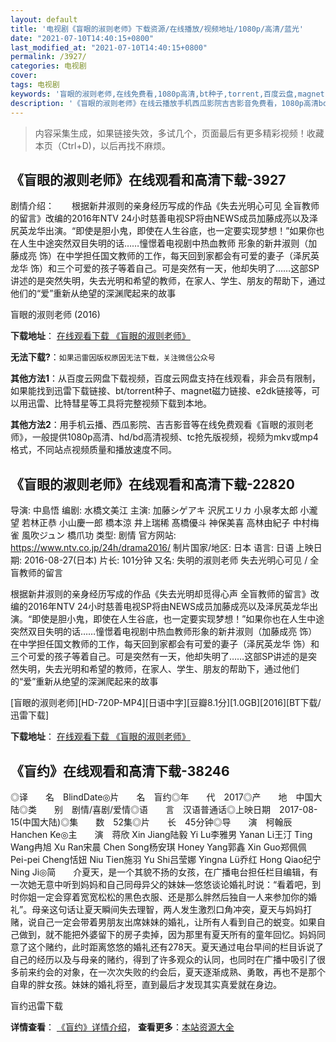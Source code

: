 ```yaml
---
layout: default
title: '电视剧《盲眼的淑则老师》下载资源/在线播放/视频地址/1080p/高清/蓝光'
date: "2021-07-10T14:40:15+0800"
last_modified_at: "2021-07-10T14:40:15+0800"
permalink: /3927/
categories: 电视剧
cover:
tags: 电视剧
keywords: '盲眼的淑则老师,在线免费看,1080p高清,bt种子,torrent,百度云盘,magnet,磁力链,迅雷下载资源'
description: '《盲眼的淑则老师》在线云播放手机西瓜影院吉吉影音免费看，1080p高清bd/hd未删减完整版和tc抢先枪版，mkv/mp4格式，附带bt/torrent种子、magnet/磁力链、百度云盘、网盘资源迅雷下载链接'
---
```


>内容采集生成，如果链接失效，多试几个，页面最后有更多精彩视频！收藏本页（Ctrl+D)，以后再找不麻烦。


## 《盲眼的淑则老师》在线观看和高清下载-3927

剧情介绍：　　根据新井淑则的亲身经历写成的作品《失去光明心可见 全盲教师的留言》改编的2016年NTV 24小时慈善电视SP将由NEWS成员加藤成亮以及泽尻英龙华出演。“即使是胆小鬼，即使在人生谷底，也一定要实现梦想！”如果你也在人生中途突然双目失明的话……憧憬着电视剧中热血教师 形象的新井淑则（加藤成亮 饰）在中学担任国文教师的工作，每天回到家都会有可爱的妻子（泽尻英龙华 饰）和三个可爱的孩子等着自己。可是突然有一天，他却失明了……这部SP讲述的是突然失明，失去光明和希望的教师，在家人、学生、朋友的帮助下，通过他们的“爱”重新从绝望的深渊爬起来的故事


盲眼的淑则老师 (2016)

**下载地址**： [在线观看下载 《盲眼的淑则老师》](https://www.btbtdy.me/btdy/dy9993.html) 


**无法下载?**：`如果迅雷因版权原因无法下载，关注微信公众号 `

**其他方法1**：从百度云网盘下载视频，百度云网盘支持在线观看，非会员有限制，如果能找到迅雷下载链接、bt/torrent种子、magnet磁力链接、e2dk链接等，可以用迅雷、比特彗星等工具将完整视频下载到本地。

**其他方法2**：用手机云播、西瓜影院、吉吉影音等在线免费观看《盲眼的淑则老师》，一般提供1080p高清、hd/bd高清视频、tc抢先版视频，视频为mkv或mp4格式，不同站点视频质量和播放速度不同。


## 《盲眼的淑则老师》在线观看和高清下载-22820

导演: 中島悟 编剧: 水橋文美江 主演: 加藤シゲアキ 沢尻エリカ 小泉孝太郎 小瀧望 若林正恭 小山慶一郎 橋本涼 井上瑞稀 髙橋優斗 神保美喜 高林由紀子 中村梅雀 風吹ジュン 橋爪功 类型: 剧情 官方网站: https://www.ntv.co.jp/24h/drama2016/ 制片国家/地区: 日本 语言: 日语 上映日期: 2016-08-27(日本) 片长: 101分钟 又名: 失明的淑则老师 失去光明心可见 / 全盲教师的留言

根据新井淑则的亲身经历写成的作品《失去光明却觅得心声 全盲教师的留言》改编的2016年NTV 24小时慈善电视SP将由NEWS成员加藤成亮以及泽尻英龙华出演。“即使是胆小鬼，即使在人生谷底，也一定要实现梦想！”如果你也在人生中途突然双目失明的话……憧憬着电视剧中热血教师形象的新井淑则（加藤成亮 饰）在中学担任国文教师的工作，每天回到家都会有可爱的妻子（泽尻英龙华 饰）和三个可爱的孩子等着自己。可是突然有一天，他却失明了……这部SP讲述的是突然失明，失去光明和希望的教师，在家人、学生、朋友的帮助下，通过他们的“爱”重新从绝望的深渊爬起来的故事


[盲眼的淑则老师][HD-720P-MP4][日语中字][豆瓣8.1分][1.0GB][2016][BT下载/迅雷下载]

**下载地址**： [在线观看下载 《盲眼的淑则老师》](https://www.btdx8.com/torrent/24h_drama_2016_sp.html) 


## 《盲约》在线观看和高清下载-38246

◎译　　名　BlindDate◎片　　名　盲约◎年　　代　2017◎产　　地　中国大陆◎类　　别　剧情/喜剧/爱情◎语　　言　汉语普通话◎上映日期　2017-08-15(中国大陆)◎集　　数　52集◎片　　长　45分钟◎导　　演　柯翰辰 Hanchen Ke◎主　　演　蒋欣 Xin Jiang陆毅 Yi Lu李雅男 Yanan Li王汀 Ting Wang冉旭 Xu Ran宋晨 Chen Song杨安琪 Honey Yang郭鑫 Xin Guo郑佩佩 Pei-pei Cheng恬妞 Niu Tien施羽 Yu Shi吕莹娜 Yingna Lü乔红 Hong Qiao纪宁 Ning Ji◎简　　介夏天，是一个其貌不扬的女孩，在广播电台担任栏目编辑，有一次她无意中听到妈妈和自己同母异父的妹妹—悠悠谈论婚礼时说：“看着吧，到时你姐一定会穿着宽宽松松的黑色衣服、还是那么胖然后独自一人来参加你的婚礼”。母亲这句话让夏天瞬间失去理智，两人发生激烈口角冲突，夏天与妈妈打赌，说自己一定会带着男朋友出席妹妹的婚礼，让所有人看到自己的蜕变。如果自己做到，就不能把外婆留下的房子卖掉，因为那里有夏天所有的童年回忆。妈妈同意了这个赌约，此时距离悠悠的婚礼还有278天。夏天通过电台早间的栏目诉说了自己的经历以及与母亲的赌约，得到了许多观众的认同，也同时在广播中吸引了很多前来约会的对象，在一次次失败的约会后，夏天逐渐成熟、勇敢，再也不是那个自卑的胖女孩。妹妹的婚礼将至，直到最后才发现其实真爱就在身边。


盲约迅雷下载

**详情查看**： [《盲约》详情介绍](/movie/38246/)， **查看更多**：[本站资源大全](/movie/t/all/)

